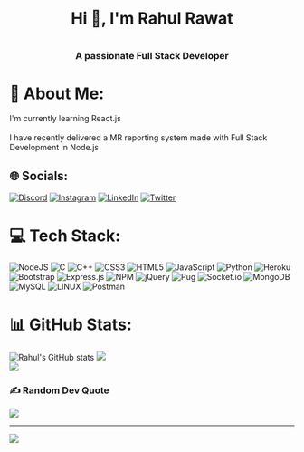 <h1 align="center">Hi 👋, I'm Rahul Rawat<h1>
<h3 align="center">A passionate Full Stack Developer</h3>

# 💫 About Me:
I'm currently learning React.js<br><br>I have recently delivered a MR reporting system made with Full  Stack Development in Node.js<br>


## 🌐 Socials:
[![Discord](https://img.shields.io/badge/Discord-%237289DA.svg?logo=discord&logoColor=white)](https://discord.gg/RRahul#0269) [![Instagram](https://img.shields.io/badge/Instagram-%23E4405F.svg?logo=Instagram&logoColor=white)](https://instagram.com/rahulrawat31r) [![LinkedIn](https://img.shields.io/badge/LinkedIn-%230077B5.svg?logo=linkedin&logoColor=white)](https://linkedin.com/in/rahulrawat31r) [![Twitter](https://img.shields.io/badge/Twitter-%231DA1F2.svg?logo=Twitter&logoColor=white)](https://twitter.com/RahulRawat91117) 

# 💻 Tech Stack:
![NodeJS](https://img.shields.io/badge/node.js-6DA55F?style=for-the-badge&logo=node.js&logoColor=white)
![C](https://img.shields.io/badge/c-%2300599C.svg?style=for-the-badge&logo=c&logoColor=white) ![C++](https://img.shields.io/badge/c++-%2300599C.svg?style=for-the-badge&logo=c%2B%2B&logoColor=white) ![CSS3](https://img.shields.io/badge/css3-%231572B6.svg?style=for-the-badge&logo=css3&logoColor=white) ![HTML5](https://img.shields.io/badge/html5-%23E34F26.svg?style=for-the-badge&logo=html5&logoColor=white) ![JavaScript](https://img.shields.io/badge/javascript-%23323330.svg?style=for-the-badge&logo=javascript&logoColor=%23F7DF1E) ![Python](https://img.shields.io/badge/python-3670A0?style=for-the-badge&logo=python&logoColor=ffdd54) ![Heroku](https://img.shields.io/badge/heroku-%23430098.svg?style=for-the-badge&logo=heroku&logoColor=white) ![Bootstrap](https://img.shields.io/badge/bootstrap-%23563D7C.svg?style=for-the-badge&logo=bootstrap&logoColor=white) ![Express.js](https://img.shields.io/badge/express.js-%23404d59.svg?style=for-the-badge&logo=express&logoColor=%2361DAFB) ![NPM](https://img.shields.io/badge/NPM-%23000000.svg?style=for-the-badge&logo=npm&logoColor=white) ![jQuery](https://img.shields.io/badge/jquery-%230769AD.svg?style=for-the-badge&logo=jquery&logoColor=white)  ![Pug](https://img.shields.io/badge/Pug-FFF?style=for-the-badge&logo=pug&logoColor=A86454) ![Socket.io](https://img.shields.io/badge/Socket.io-black?style=for-the-badge&logo=socket.io&badgeColor=010101) ![MongoDB](https://img.shields.io/badge/MongoDB-%234ea94b.svg?style=for-the-badge&logo=mongodb&logoColor=white) ![MySQL](https://img.shields.io/badge/mysql-%2300f.svg?style=for-the-badge&logo=mysql&logoColor=white) ![LINUX](https://img.shields.io/badge/Linux-FCC624?style=for-the-badge&logo=linux&logoColor=black) ![Postman](https://img.shields.io/badge/Postman-FF6C37?style=for-the-badge&logo=postman&logoColor=white)
# 📊 GitHub Stats:
![Rahul's GitHub stats](https://github-readme-stats.vercel.app/api?username=rahulrawat31r&theme=great-gatsby&show_icons=true)
![](https://github-readme-streak-stats.herokuapp.com/?user=rahulrawat31r&theme=tokyonight&hide_border=false)<br/>
![](https://github-readme-stats.vercel.app/api/top-langs/?username=rahulrawat31r&theme=tokyonight&hide_border=false&include_all_commits=true&count_private=true&layout=compact)

### ✍️ Random Dev Quote
![](https://quotes-github-readme.vercel.app/api?type=horizontal&theme=tokyonight)

---
[![](https://visitcount.itsvg.in/api?id=rahulrawat31r&icon=6&color=0)](https://visitcount.itsvg.in)

<!-- Proudly created with GPRM ( https://gprm.itsvg.in ) -->

